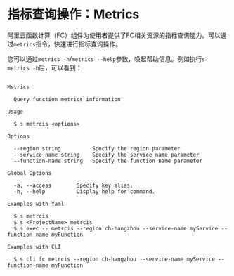 # 指标查询操作：Metrics

阿里云函数计算（FC）组件为使用者提供了FC相关资源的指标查询能力。可以通过`metrics`指令，快速进行指标查询操作。

您可以通过`metrics -h`/`metrics --help`参数，唤起帮助信息。例如执行`s metrics -h`后，可以看到：


```

Metrics

  Query function metrics information

Usage

  $ s metrcis <options> 

Options

  --region string          Specify the region parameter               
  --service-name string    Specify the service name parameter     
  --function-name string   Specify the function name parameter                          

Global Options

  -a, --access        Specify key alias.   
  -h, --help          Display help for command.                                           

Examples with Yaml

  $ s metrcis
  $ s <ProjectName> metrcis
  $ s exec -- metrcis --region ch-hangzhou --service-name myService --function-name myFunction

Examples with CLI

  $ s cli fc metrcis --region ch-hangzhou --service-name myService --function-name myFunction

```
